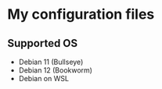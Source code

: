 # My configuration files

## Supported OS
- Debian 11 (Bullseye)
- Debian 12 (Bookworm)
- Debian on WSL